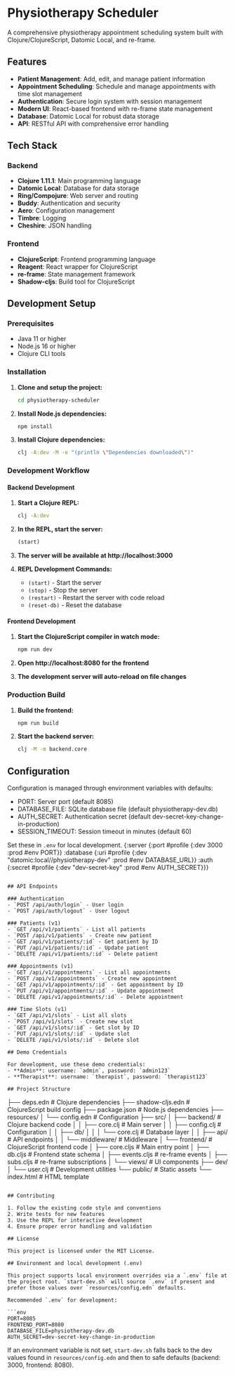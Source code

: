 # Physiotherapy Scheduler

A comprehensive physiotherapy appointment scheduling system built with Clojure/ClojureScript, Datomic Local, and re-frame.

## Features

- **Patient Management**: Add, edit, and manage patient information
- **Appointment Scheduling**: Schedule and manage appointments with time slot management
- **Authentication**: Secure login system with session management
- **Modern UI**: React-based frontend with re-frame state management
- **Database**: Datomic Local for robust data storage
- **API**: RESTful API with comprehensive error handling

## Tech Stack

### Backend
- **Clojure 1.11.1**: Main programming language
- **Datomic Local**: Database for data storage
- **Ring/Compojure**: Web server and routing
- **Buddy**: Authentication and security
- **Aero**: Configuration management
- **Timbre**: Logging
- **Cheshire**: JSON handling

### Frontend
- **ClojureScript**: Frontend programming language
- **Reagent**: React wrapper for ClojureScript
- **re-frame**: State management framework
- **Shadow-cljs**: Build tool for ClojureScript

## Development Setup

### Prerequisites
- Java 11 or higher
- Node.js 16 or higher
- Clojure CLI tools

### Installation

1. **Clone and setup the project:**
   ```bash
   cd physiotherapy-scheduler
   ```

2. **Install Node.js dependencies:**
   ```bash
   npm install
   ```

3. **Install Clojure dependencies:**
   ```bash
   clj -A:dev -M -e "(println \"Dependencies downloaded\")"
   ```

### Development Workflow

#### Backend Development

1. **Start a Clojure REPL:**
   ```bash
   clj -A:dev
   ```

2. **In the REPL, start the server:**
   ```clojure
   (start)
   ```

3. **The server will be available at http://localhost:3000**

4. **REPL Development Commands:**
   - `(start)` - Start the server
   - `(stop)` - Stop the server
   - `(restart)` - Restart the server with code reload
   - `(reset-db)` - Reset the database

#### Frontend Development

1. **Start the ClojureScript compiler in watch mode:**
   ```bash
   npm run dev
   ```

2. **Open http://localhost:8080 for the frontend**

3. **The development server will auto-reload on file changes**

### Production Build

1. **Build the frontend:**
   ```bash
   npm run build
   ```

2. **Start the backend server:**
   ```bash
   clj -M -m backend.core
   ```

## Configuration

Configuration is managed through environment variables with defaults:

- PORT: Server port (default 8085)
- DATABASE_FILE: SQLite database file (default physiotherapy-dev.db)
- AUTH_SECRET: Authentication secret (default dev-secret-key-change-in-production)
- SESSION_TIMEOUT: Session timeout in minutes (default 60)

Set these in `.env` for local development.
{:server {:port #profile {:dev 3000
                         :prod #env PORT}}
 :database {:uri #profile {:dev "datomic:local//physiotherapy-dev"
                          :prod #env DATABASE_URL}}
 :auth {:secret #profile {:dev "dev-secret-key"
                         :prod #env AUTH_SECRET}}}
```

## API Endpoints

### Authentication
- `POST /api/auth/login` - User login
- `POST /api/auth/logout` - User logout

### Patients (v1)
- `GET /api/v1/patients` - List all patients
- `POST /api/v1/patients` - Create new patient
- `GET /api/v1/patients/:id` - Get patient by ID
- `PUT /api/v1/patients/:id` - Update patient
- `DELETE /api/v1/patients/:id` - Delete patient

### Appointments (v1)
- `GET /api/v1/appointments` - List all appointments
- `POST /api/v1/appointments` - Create new appointment
- `GET /api/v1/appointments/:id` - Get appointment by ID
- `PUT /api/v1/appointments/:id` - Update appointment
- `DELETE /api/v1/appointments/:id` - Delete appointment

### Time Slots (v1)
- `GET /api/v1/slots` - List all slots
- `POST /api/v1/slots` - Create new slot
- `GET /api/v1/slots/:id` - Get slot by ID
- `PUT /api/v1/slots/:id` - Update slot
- `DELETE /api/v1/slots/:id` - Delete slot

## Demo Credentials

For development, use these demo credentials:
- **Admin**: username: `admin`, password: `admin123`
- **Therapist**: username: `therapist`, password: `therapist123`

## Project Structure

```
├── deps.edn                 # Clojure dependencies
├── shadow-cljs.edn          # ClojureScript build config
├── package.json             # Node.js dependencies
├── resources/
│   └── config.edn          # Configuration
├── src/
│   ├── backend/            # Clojure backend code
│   │   ├── core.clj        # Main server
│   │   ├── config.clj      # Configuration
│   │   ├── db/
│   │   │   └── core.clj    # Database layer
│   │   ├── api/            # API endpoints
│   │   └── middleware/     # Middleware
│   └── frontend/           # ClojureScript frontend code
│       ├── core.cljs       # Main entry point
│       ├── db.cljs         # Frontend state schema
│       ├── events.cljs     # re-frame events
│       ├── subs.cljs       # re-frame subscriptions
│       └── views/          # UI components
├── dev/
│   └── user.clj            # Development utilities
└── public/                 # Static assets
    └── index.html          # HTML template
```

## Contributing

1. Follow the existing code style and conventions
2. Write tests for new features
3. Use the REPL for interactive development
4. Ensure proper error handling and validation

## License

This project is licensed under the MIT License.

## Environment and local development (.env)

This project supports local environment overrides via a `.env` file at the project root. `start-dev.sh` will source `.env` if present and prefer those values over `resources/config.edn` defaults.

Recommended `.env` for development:

```env
PORT=8085
FRONTEND_PORT=8080
DATABASE_FILE=physiotherapy-dev.db
AUTH_SECRET=dev-secret-key-change-in-production
```

If an environment variable is not set, `start-dev.sh` falls back to the dev values found in `resources/config.edn` and then to safe defaults (backend: 3000, frontend: 8080).


